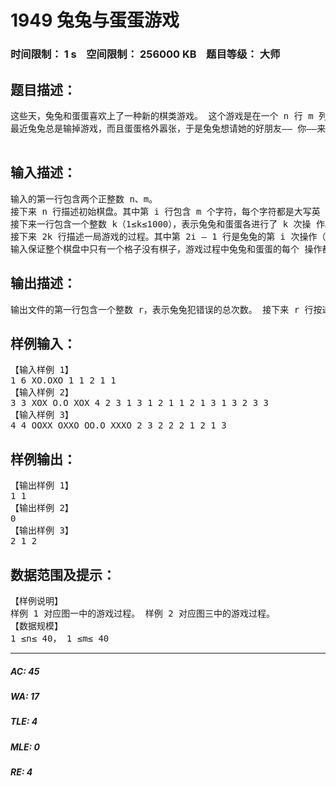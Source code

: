 # 1949 兔兔与蛋蛋游戏   
### 时间限制： 1 s&nbsp;&nbsp;&nbsp;&nbsp;空间限制： 256000 KB&nbsp;&nbsp;&nbsp;&nbsp;题目等级： 大师  
## 题目描述：  

<pre>
这些天，兔兔和蛋蛋喜欢上了一种新的棋类游戏。 这个游戏是在一个 n 行 m 列的棋盘上进行的。游戏开始之前，棋盘上有一 个格子是空的，其它的格子中都放置了一枚棋子，棋子或者是黑色，或者是白色。 每一局游戏总是兔兔先操作，之后双方轮流操作，具体操作为：  兔兔每次操作时，选择一枚与空格相邻的白色棋子，将它移进空格。  蛋蛋每次操作时，选择一枚与空格相邻的黑色棋子，将它移进空格。 第一个不能按照规则操作的人输掉游戏。为了描述方便，下面将操作“将第 x 行第 y 列中的棋子移进空格中”记为 M(x,y)。 例如下面是三个游戏的例子。 
最近兔兔总是输掉游戏，而且蛋蛋格外嚣张，于是兔兔想请她的好朋友—— 你——来帮助她。她带来了一局输给蛋蛋的游戏的实录，请你指出这一局游戏中 所有她“犯错误”的地方。 注意：  两个格子相邻当且仅当它们有一条公共边。  兔兔的操作是“犯错误”的，当且仅当，在这次操作前兔兔有必胜策略， 而这次操作后蛋蛋有必胜策略。 

</pre>
  
  
## 输入描述：  

<pre>
输入的第一行包含两个正整数 n、m。
接下来 n 行描述初始棋盘。其中第 i 行包含 m 个字符，每个字符都是大写英 文字母"X"、大写英文字母"O"或点号"."之一，分别表示对应的棋盘格中有黑色 棋子、有白色棋子和没有棋子。其中点号"."恰好出现一次。
接下来一行包含一个整数 k（1≤k≤1000），表示兔兔和蛋蛋各进行了 k 次操 作。
接下来 2k 行描述一局游戏的过程。其中第 2i – 1 行是兔兔的第 i 次操作（编 号为i的操作），第 2i行是蛋蛋的第i次操作。每个操作使用两个整数x,y来描述， 表示将第 x 行第 y 列中的棋子移进空格中。
输入保证整个棋盘中只有一个格子没有棋子，游戏过程中兔兔和蛋蛋的每个 操作都是合法的，且最后蛋蛋获胜。
</pre>
  
  
## 输出描述：  

<pre>
输出文件的第一行包含一个整数 r，表示兔兔犯错误的总次数。 接下来 r 行按递增的顺序给出兔兔“犯错误”的操作编号。其中第 i 行包含 一个整数 ai表示兔兔第 i 个犯错误的操作是他在游戏中的第 ai次操作。
</pre>
  
  
## 样例输入：  

<pre>
【输入样例 1】   
1 6 XO.OXO 1 1 2 1 1   
【输入样例 2】   
3 3 XOX O.O XOX 4 2 3 1 3 1 2 1 1 2 1 3 1 3 2 3 3   
【输入样例 3】   
4 4 OOXX OXXO OO.O XXXO 2 3 2 2 2 1 2 1 3
</pre>
  
  
## 样例输出：  

<pre>
【输出样例 1】   
1 1   
【输出样例 2】   
0   
【输出样例 3】   
2 1 2
</pre>
  
  
## 数据范围及提示：  

<pre>
【样例说明】   
样例 1 对应图一中的游戏过程。 样例 2 对应图三中的游戏过程。
【数据规模】
1 ≤n≤ 40， 1 ≤m≤ 40
</pre>
  
  
***  

##### AC: 45  
##### WA: 17  
##### TLE: 4  
##### MLE: 0  
##### RE: 4  
